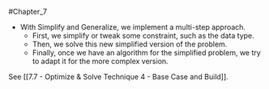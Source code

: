 #Chapter_7 
- With Simplify and Generalize, we implement a multi-step approach.
	- First, we simplify or tweak some constraint, such as the data type.
	- Then, we solve this new simplified version of the problem.
	- Finally, once we have an algorithm for the simplified problem, we try to adapt it for the more complex version.


See [[7.7 - Optimize & Solve Technique 4 - Base Case and Build]].